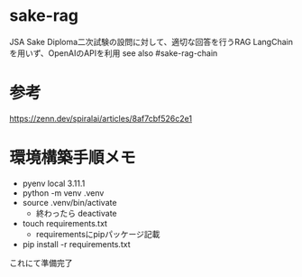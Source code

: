 # sake-rag 
JSA Sake Diploma二次試験の設問に対して、適切な回答を行うRAG 
LangChainを用いず、OpenAIのAPIを利用 
see also #sake-rag-chain 

# 参考
https://zenn.dev/spiralai/articles/8af7cbf526c2e1

# 環境構築手順メモ
- pyenv local 3.11.1
- python -m venv .venv
- source .venv/bin/activate
  - 終わったら deactivate
- touch requirements.txt
  - requirementsにpipパッケージ記載
- pip install -r requirements.txt

これにて準備完了

